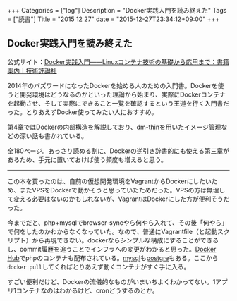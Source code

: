 +++
Categories = ["log"]
Description = "Docker実践入門を読み終えた"
Tags = ["読書"]
Title = "2015 12 27"
date = "2015-12-27T23:34:12+09:00"
+++

## Docker実践入門を読み終えた
公式サイト：[Docker実践入門――Linuxコンテナ技術の基礎から応用まで：書籍案内｜技術評論社](http://gihyo.jp/book/2015/978-4-7741-7654-3)

2014年のバズワードになったDockerを始める人のための入門書。Dockerを使うと開発環境はどうなるのかといった理論から始まり、実際にDockerコンテナを起動させ、そして実際にできること一覧を確認するという王道を行く入門書だった。とりあえずDocker使ってみたい人におすすめ。

第4章ではDockerの内部構造を解説しており、dm-thinを用いたイメージ管理などの深い話も書かれている。

全180ページ。あっさり読める割に、Dockerの逆引き辞書的にも使える第三章があるため、手元に置いておけば使う頻度も増えると思う。

----

この本を買ったのは、自前の仮想開発環境をVagrantからDockerにしたいため、またVPSをDockerで動かそうと思っていたためだった。VPSの方は無理して変える必要はないのかもしれないが、VagrantはDockerにした方が便利そうだった。

今までだと、php+mysqlでbrowser-syncやら何やら入れて、その後「何やら」で何をしたのかわからなくなっていた。なので、普通にVagrantfile（と起動スクリプト）から再現できない。dockerならシンプルな構成にすることができるし、commit履歴を追うことでインフラへの変更がわかると思った。[Docker Hub](https://hub.docker.com/_/php/)でphpのコンテナも配布されている。[mysql](https://hub.docker.com/_/mysql/)も[postgre](https://hub.docker.com/_/postgres/)もある。ここから`docker pull`してくればとりあえず動くコンテナがすぐ手に入る。

すごい便利だけど、Dockerの流儀的なものがいまいちよくわかってない。1アプリ1コンテナなのはわかるけど、cronどうするのとか。